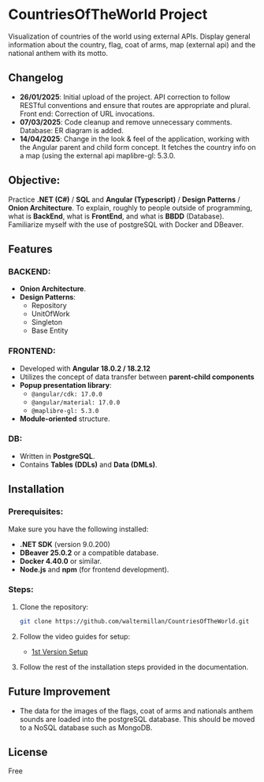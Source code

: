 # CountriesOfTheWorld Project
Visualization of countries of the world using external APIs.
Display general information about the country, flag, coat of arms, map (external api) and the national anthem with its motto.


## Changelog
- **26/01/2025**: Initial upload of the project. API correction to follow RESTful conventions and ensure that routes are appropriate and plural. Front end: Correction of URL invocations.
- **07/03/2025**: Code cleanup and remove unnecessary comments. Database: ER diagram is added.
- **14/04/2025**: Change in the look & feel of the application, working with the Angular parent and child form concept. It fetches the country info on a map (using the external api maplibre-gl: 5.3.0.
  

## Objective:
Practice **.NET (C#)** / **SQL** and **Angular (Typescript)** / **Design Patterns** / **Onion Architecture**.
To explain, roughly to people outside of programming, what is **BackEnd**, what is **FrontEnd**, and what is **BBDD** (Database).  
Familiarize myself with the use of postgreSQL with Docker and DBeaver. 

## Features

### BACKEND:
- **Onion Architecture**.
- **Design Patterns**: 
  - Repository
  - UnitOfWork
  - Singleton
  - Base Entity

### FRONTEND:
- Developed with **Angular 18.0.2 / 18.2.12**
- Utilizes the concept of data transfer between **parent-child components**
- **Popup presentation library**: 
  - `@angular/cdk: 17.0.0`
  - `@angular/material: 17.0.0`
  - `@maplibre-gl: 5.3.0`
- **Module-oriented** structure.

### DB:
- Written in **PostgreSQL**.
- Contains **Tables (DDLs)** and **Data (DMLs)**.

## Installation

### Prerequisites:
Make sure you have the following installed:
- **.NET SDK** (version 9.0.200)
- **DBeaver 25.0.2** or a compatible database.
- **Docker 4.40.0** or similar.
- **Node.js** and **npm** (for frontend development).

### Steps:

1. Clone the repository:
    ```bash
    git clone https://github.com/waltermillan/CountriesOfTheWorld.git
    ```

2. Follow the video guides for setup:
    - [1st Version Setup](https://youtu.be/LM-5ZPD8xyk)

3. Follow the rest of the installation steps provided in the documentation.

## Future Improvement
- The data for the images of the flags, coat of arms and nationals anthem sounds are loaded into the postgreSQL database. This should be moved to a NoSQL database such as MongoDB.


## License
Free

